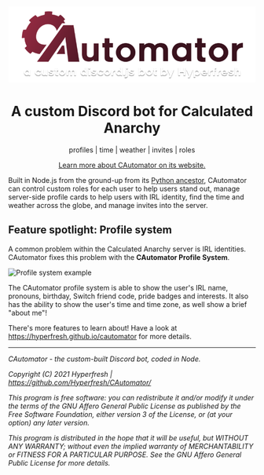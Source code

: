 <div align="center">
<p align="center">
  <img src="./resources/logo.png" alt="logo"/>
  <h1>A custom Discord bot for Calculated Anarchy</h1>

  <p align="center">
    profiles | time | weather | invites | roles
  </p>
  <p>
    <a href="https://hyperfresh.github.io/cautomator">Learn more about CAutomator on its website.</a>
    </p>
</div>

Built in Node.js from the ground-up from its [Python ancestor](https://github.com/hyperfresh/CAutomator-Legacy), CAutomator can control custom roles for each user to help users stand out, manage server-side profile cards to help users with IRL identity, find the time and weather across the globe, and manage invites into the server. 

## Feature spotlight: Profile system

A common problem within the Calculated Anarchy server is IRL identities. CAutomator fixes this problem with the **CAutomator Profile System**.

![Profile system example](https://media.discordapp.net/attachments/822673098637574184/823117284741611550/unknown.png?width=346&height=585)

The CAutomator profile system is able to show the user's IRL name, pronouns, birthday, Switch friend code, pride badges and interests. It also has the ability to show the user's time and time zone, as well show a brief "about me"!

There's more features to learn about! Have a look at https://hyperfresh.github.io/cautomator for more details.

---

*CAutomator - the custom-built Discord bot, coded in Node.*

*Copyright (C) 2021 Hyperfresh | https://github.com/Hyperfresh/CAutomator/*

*This program is free software: you can redistribute it and/or modify
it under the terms of the GNU Affero General Public License as published by
the Free Software Foundation, either version 3 of the License, or
(at your option) any later version.*

*This program is distributed in the hope that it will be useful,
but WITHOUT ANY WARRANTY; without even the implied warranty of
MERCHANTABILITY or FITNESS FOR A PARTICULAR PURPOSE.  See the
GNU Affero General Public License for more details.*

